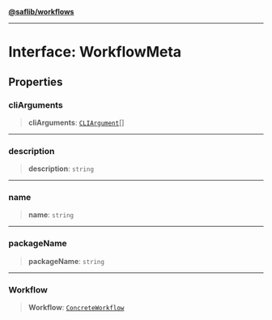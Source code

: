 [**@saflib/workflows**](../index.md)

***

# Interface: WorkflowMeta

## Properties

### cliArguments

> **cliArguments**: [`CLIArgument`](CLIArgument.md)[]

***

### description

> **description**: `string`

***

### name

> **name**: `string`

***

### packageName

> **packageName**: `string`

***

### Workflow

> **Workflow**: [`ConcreteWorkflow`](../type-aliases/ConcreteWorkflow.md)
